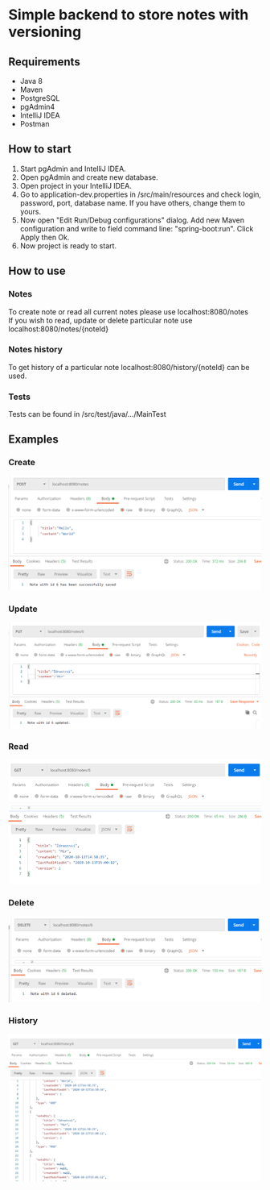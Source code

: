 # Simple backend to store notes with versioning 

## Requirements
* Java 8  
* Maven  
* PostgreSQL   
* pgAdmin4  
* IntelliJ IDEA  
* Postman  

## How to start
1. Start pgAdmin and IntelliJ IDEA.  
2. Open pgAdmin and create new database.
3. Open project in your IntelliJ IDEA.
4. Go to application-dev.properties in /src/main/resources and check login, password, port, database name. If you have others, change them to yours.  
5. Now open "Edit Run/Debug configurations" dialog. Add new Maven configuration and write to field command line: "spring-boot:run". Click Apply then Ok.
6. Now project is ready to start.  

## How to use
### Notes
To create note or read all current notes please use localhost:8080/notes  
If you wish to read, update or delete particular note use localhost:8080/notes/{noteId}  

### Notes history  
To get history of a particular note localhost:8080/history/{noteId} can be used.

### Tests  
Tests can be found in /src/test/java/.../MainTest

## Examples
### Create
![alt text](https://github.com/40inv/notesback/blob/main/Pictures/PostExample.png)  

### Update
![alt text](https://github.com/40inv/notesback/blob/main/Pictures/UpdateExample.png)  

### Read
![alt text](https://github.com/40inv/notesback/blob/main/Pictures/GetExample.png)  

### Delete
![alt text](https://github.com/40inv/notesback/blob/main/Pictures/DeleteExample.png)

### History
![alt text](https://github.com/40inv/notesback/blob/main/Pictures/HistoryGetExample.png)
